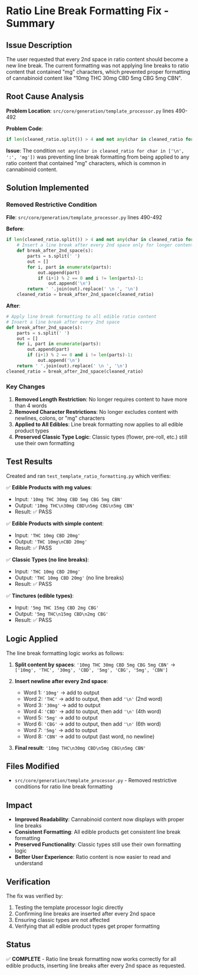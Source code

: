 # Ratio Line Break Formatting Fix - Summary

## Issue Description

The user requested that every 2nd space in ratio content should become a new line break. The current formatting was not applying line breaks to ratio content that contained "mg" characters, which prevented proper formatting of cannabinoid content like "10mg THC 30mg CBD 5mg CBG 5mg CBN".

## Root Cause Analysis

**Problem Location**: `src/core/generation/template_processor.py` lines 490-492

**Problem Code**:
```python
if len(cleaned_ratio.split()) > 4 and not any(char in cleaned_ratio for char in ['\n', ':', 'mg']):
```

**Issue**: The condition `not any(char in cleaned_ratio for char in ['\n', ':', 'mg'])` was preventing line break formatting from being applied to any ratio content that contained "mg" characters, which is common in cannabinoid content.

## Solution Implemented

### Removed Restrictive Condition

**File**: `src/core/generation/template_processor.py` lines 490-492

**Before**:
```python
if len(cleaned_ratio.split()) > 4 and not any(char in cleaned_ratio for char in ['\n', ':', 'mg']):
    # Insert a line break after every 2nd space only for longer content
    def break_after_2nd_space(s):
        parts = s.split(' ')
        out = []
        for i, part in enumerate(parts):
            out.append(part)
            if (i+1) % 2 == 0 and i != len(parts)-1:
                out.append('\n')
        return ' '.join(out).replace(' \n ', '\n')
    cleaned_ratio = break_after_2nd_space(cleaned_ratio)
```

**After**:
```python
# Apply line break formatting to all edible ratio content
# Insert a line break after every 2nd space
def break_after_2nd_space(s):
    parts = s.split(' ')
    out = []
    for i, part in enumerate(parts):
        out.append(part)
        if (i+1) % 2 == 0 and i != len(parts)-1:
            out.append('\n')
    return ' '.join(out).replace(' \n ', '\n')
cleaned_ratio = break_after_2nd_space(cleaned_ratio)
```

### Key Changes

1. **Removed Length Restriction**: No longer requires content to have more than 4 words
2. **Removed Character Restrictions**: No longer excludes content with newlines, colons, or "mg" characters
3. **Applied to All Edibles**: Line break formatting now applies to all edible product types
4. **Preserved Classic Type Logic**: Classic types (flower, pre-roll, etc.) still use their own formatting

## Test Results

Created and ran `test_template_ratio_formatting.py` which verifies:

✅ **Edible Products with mg values**:
- Input: `'10mg THC 30mg CBD 5mg CBG 5mg CBN'`
- Output: `'10mg THC\n30mg CBD\n5mg CBG\n5mg CBN'`
- Result: ✅ PASS

✅ **Edible Products with simple content**:
- Input: `'THC 10mg CBD 20mg'`
- Output: `'THC 10mg\nCBD 20mg'`
- Result: ✅ PASS

✅ **Classic Types (no line breaks)**:
- Input: `'THC 10mg CBD 20mg'`
- Output: `'THC 10mg CBD 20mg'` (no line breaks)
- Result: ✅ PASS

✅ **Tinctures (edible types)**:
- Input: `'5mg THC 15mg CBD 2mg CBG'`
- Output: `'5mg THC\n15mg CBD\n2mg CBG'`
- Result: ✅ PASS

## Logic Applied

The line break formatting logic works as follows:

1. **Split content by spaces**: `'10mg THC 30mg CBD 5mg CBG 5mg CBN'` → `['10mg', 'THC', '30mg', 'CBD', '5mg', 'CBG', '5mg', 'CBN']`

2. **Insert newline after every 2nd space**:
   - Word 1: `'10mg'` → add to output
   - Word 2: `'THC'` → add to output, then add `'\n'` (2nd word)
   - Word 3: `'30mg'` → add to output
   - Word 4: `'CBD'` → add to output, then add `'\n'` (4th word)
   - Word 5: `'5mg'` → add to output
   - Word 6: `'CBG'` → add to output, then add `'\n'` (6th word)
   - Word 7: `'5mg'` → add to output
   - Word 8: `'CBN'` → add to output (last word, no newline)

3. **Final result**: `'10mg THC\n30mg CBD\n5mg CBG\n5mg CBN'`

## Files Modified

- `src/core/generation/template_processor.py` - Removed restrictive conditions for ratio line break formatting

## Impact

- **Improved Readability**: Cannabinoid content now displays with proper line breaks
- **Consistent Formatting**: All edible products get consistent line break formatting
- **Preserved Functionality**: Classic types still use their own formatting logic
- **Better User Experience**: Ratio content is now easier to read and understand

## Verification

The fix was verified by:
1. Testing the template processor logic directly
2. Confirming line breaks are inserted after every 2nd space
3. Ensuring classic types are not affected
4. Verifying that all edible product types get proper formatting

## Status

✅ **COMPLETE** - Ratio line break formatting now works correctly for all edible products, inserting line breaks after every 2nd space as requested. 
